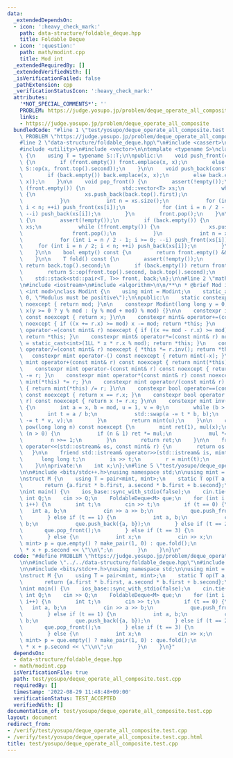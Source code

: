 ```yaml
---
data:
  _extendedDependsOn:
  - icon: ':heavy_check_mark:'
    path: data-structure/foldable_deque.hpp
    title: Foldable Deque
  - icon: ':question:'
    path: math/modint.cpp
    title: Mod int
  _extendedRequiredBy: []
  _extendedVerifiedWith: []
  _isVerificationFailed: false
  _pathExtension: cpp
  _verificationStatusIcon: ':heavy_check_mark:'
  attributes:
    '*NOT_SPECIAL_COMMENTS*': ''
    PROBLEM: https://judge.yosupo.jp/problem/deque_operate_all_composite
    links:
    - https://judge.yosupo.jp/problem/deque_operate_all_composite
  bundledCode: "#line 1 \"test/yosupo/deque_operate_all_composite.test.cpp\"\n#define\
    \ PROBLEM \"https://judge.yosupo.jp/problem/deque_operate_all_composite\"\n\n\
    #line 2 \"data-structure/foldable_deque.hpp\"\n#include <cassert>\n#include <stack>\n\
    #include <utility>\n#include <vector>\n\ntemplate <typename S>\nclass FoldableDeque\
    \ {\n    using T = typename S::T;\n\npublic:\n    void push_front(const T& x)\
    \ {\n        if (front.empty()) front.emplace(x, x);\n        else front.emplace(x,\
    \ S::op(x, front.top().second));\n    }\n\n    void push_back(const T& x) {\n\
    \        if (back.empty()) back.emplace(x, x);\n        else back.emplace(x, S::op(back.top().second,\
    \ x));\n    }\n\n    void pop_front() {\n        assert(!empty());\n        if\
    \ (front.empty()) {\n            std::vector<T> xs;\n            while (!back.empty())\
    \ {\n                xs.push_back(back.top().first);\n                back.pop();\n\
    \            }\n            int n = xs.size();\n            for (int i = n / 2;\
    \ i < n; ++i) push_front(xs[i]);\n            for (int i = n / 2 - 1; i >= 0;\
    \ --i) push_back(xs[i]);\n        }\n        front.pop();\n    }\n\n    void pop_back()\
    \ {\n        assert(!empty());\n        if (back.empty()) {\n            std::vector<T>\
    \ xs;\n            while (!front.empty()) {\n                xs.push_back(front.top().first);\n\
    \                front.pop();\n            }\n            int n = xs.size();\n\
    \            for (int i = n / 2 - 1; i >= 0; --i) push_front(xs[i]);\n       \
    \     for (int i = n / 2; i < n; ++i) push_back(xs[i]);\n        }\n        back.pop();\n\
    \    }\n\n    bool empty() const {\n        return front.empty() && back.empty();\n\
    \    }\n\n    T fold() const {\n        assert(!empty());\n        if (front.empty())\
    \ return back.top().second;\n        if (back.empty()) return front.top().second;\n\
    \        return S::op(front.top().second, back.top().second);\n    }\n\nprivate:\n\
    \    std::stack<std::pair<T, T>> front, back;\n};\n\n#line 2 \"math/modint.cpp\"\
    \n#include <iostream>\n#include <algorithm>\n\n/**\n * @brief Mod int\n */\ntemplate\
    \ <int mod>\nclass Modint {\n    using mint = Modint;\n    static_assert(mod >\
    \ 0, \"Modulus must be positive\");\n\npublic:\n    static constexpr int get_mod()\
    \ noexcept { return mod; }\n\n    constexpr Modint(long long y = 0) noexcept :\
    \ x(y >= 0 ? y % mod : (y % mod + mod) % mod) {}\n\n    constexpr int value()\
    \ const noexcept { return x; }\n\n    constexpr mint& operator+=(const mint& r)\
    \ noexcept { if ((x += r.x) >= mod) x -= mod; return *this; }\n    constexpr mint&\
    \ operator-=(const mint& r) noexcept { if ((x += mod - r.x) >= mod) x -= mod;\
    \ return *this; }\n    constexpr mint& operator*=(const mint& r) noexcept { x\
    \ = static_cast<int>(1LL * x * r.x % mod); return *this; }\n    constexpr mint&\
    \ operator/=(const mint& r) noexcept { *this *= r.inv(); return *this; }\n\n \
    \   constexpr mint operator-() const noexcept { return mint(-x); }\n\n    constexpr\
    \ mint operator+(const mint& r) const noexcept { return mint(*this) += r; }\n\
    \    constexpr mint operator-(const mint& r) const noexcept { return mint(*this)\
    \ -= r; }\n    constexpr mint operator*(const mint& r) const noexcept { return\
    \ mint(*this) *= r; }\n    constexpr mint operator/(const mint& r) const noexcept\
    \ { return mint(*this) /= r; }\n\n    constexpr bool operator==(const mint& r)\
    \ const noexcept { return x == r.x; }\n    constexpr bool operator!=(const mint&\
    \ r) const noexcept { return x != r.x; }\n\n    constexpr mint inv() const noexcept\
    \ {\n        int a = x, b = mod, u = 1, v = 0;\n        while (b > 0) {\n    \
    \        int t = a / b;\n            std::swap(a -= t * b, b);\n            std::swap(u\
    \ -= t * v, v);\n        }\n        return mint(u);\n    }\n\n    constexpr mint\
    \ pow(long long n) const noexcept {\n        mint ret(1), mul(x);\n        while\
    \ (n > 0) {\n            if (n & 1) ret *= mul;\n            mul *= mul;\n   \
    \         n >>= 1;\n        }\n        return ret;\n    }\n\n    friend std::ostream&\
    \ operator<<(std::ostream& os, const mint& r) {\n        return os << r.x;\n \
    \   }\n\n    friend std::istream& operator>>(std::istream& is, mint& r) {\n  \
    \      long long t;\n        is >> t;\n        r = mint(t);\n        return is;\n\
    \    }\n\nprivate:\n    int x;\n};\n#line 5 \"test/yosupo/deque_operate_all_composite.test.cpp\"\
    \n\n#include <bits/stdc++.h>\nusing namespace std;\n\nusing mint = Modint<998244353>;\n\
    \nstruct M {\n    using T = pair<mint, mint>;\n    static T op(T a, T b) {\n \
    \       return {a.first * b.first, a.second * b.first + b.second};\n    }\n};\n\
    \nint main() {\n    ios_base::sync_with_stdio(false);\n    cin.tie(0);\n\n   \
    \ int Q;\n    cin >> Q;\n    FoldableDeque<M> que;\n    for (int i = 0; i < Q;\
    \ i++) {\n        int t;\n        cin >> t;\n        if (t == 0) {\n         \
    \   int a, b;\n            cin >> a >> b;\n            que.push_front({a, b});\n\
    \        } else if (t == 1) {\n            int a, b;\n            cin >> a >>\
    \ b;\n            que.push_back({a, b});\n        } else if (t == 2) {\n     \
    \       que.pop_front();\n        } else if (t == 3) {\n            que.pop_back();\n\
    \        } else {\n            int x;\n            cin >> x;\n            pair<mint,\
    \ mint> p = que.empty() ? make_pair(1, 0) : que.fold();\n            cout << p.first\
    \ * x + p.second << \"\\n\";\n        }\n    }\n}\n"
  code: "#define PROBLEM \"https://judge.yosupo.jp/problem/deque_operate_all_composite\"\
    \n\n#include \"../../data-structure/foldable_deque.hpp\"\n#include \"../../math/modint.cpp\"\
    \n\n#include <bits/stdc++.h>\nusing namespace std;\n\nusing mint = Modint<998244353>;\n\
    \nstruct M {\n    using T = pair<mint, mint>;\n    static T op(T a, T b) {\n \
    \       return {a.first * b.first, a.second * b.first + b.second};\n    }\n};\n\
    \nint main() {\n    ios_base::sync_with_stdio(false);\n    cin.tie(0);\n\n   \
    \ int Q;\n    cin >> Q;\n    FoldableDeque<M> que;\n    for (int i = 0; i < Q;\
    \ i++) {\n        int t;\n        cin >> t;\n        if (t == 0) {\n         \
    \   int a, b;\n            cin >> a >> b;\n            que.push_front({a, b});\n\
    \        } else if (t == 1) {\n            int a, b;\n            cin >> a >>\
    \ b;\n            que.push_back({a, b});\n        } else if (t == 2) {\n     \
    \       que.pop_front();\n        } else if (t == 3) {\n            que.pop_back();\n\
    \        } else {\n            int x;\n            cin >> x;\n            pair<mint,\
    \ mint> p = que.empty() ? make_pair(1, 0) : que.fold();\n            cout << p.first\
    \ * x + p.second << \"\\n\";\n        }\n    }\n}"
  dependsOn:
  - data-structure/foldable_deque.hpp
  - math/modint.cpp
  isVerificationFile: true
  path: test/yosupo/deque_operate_all_composite.test.cpp
  requiredBy: []
  timestamp: '2022-08-29 11:48:48+09:00'
  verificationStatus: TEST_ACCEPTED
  verifiedWith: []
documentation_of: test/yosupo/deque_operate_all_composite.test.cpp
layout: document
redirect_from:
- /verify/test/yosupo/deque_operate_all_composite.test.cpp
- /verify/test/yosupo/deque_operate_all_composite.test.cpp.html
title: test/yosupo/deque_operate_all_composite.test.cpp
---
```

